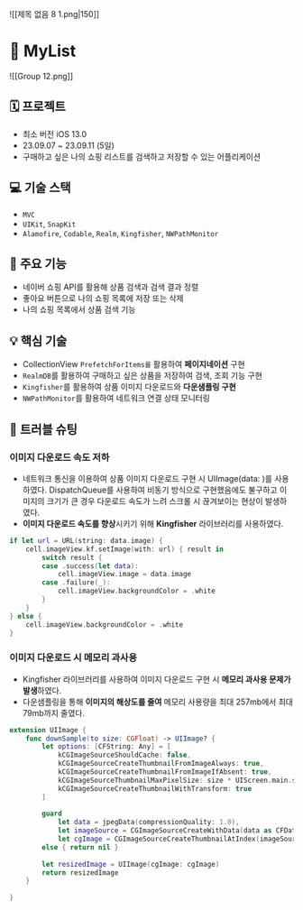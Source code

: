 
![[제목 없음 8 1.png|150]]

# 🛒 MyList

![[Group 12.png]]


## 🗓️ 프로젝트
- 최소 버전 iOS 13.0
- 23.09.07 ~ 23.09.11 (5일)
- 구매하고 싶은 나의 쇼핑 리스트를 검색하고 저장할 수 있는 어플리케이션

## 💻 기술 스택
- `MVC`
- `UIKit`,  `SnapKit`
- `Alamofire`, `Codable`, `Realm`, `Kingfisher`, `NWPathMonitor`

## 📖 주요 기능
- 네이버 쇼핑 API를 활용해 상품 검색과 검색 결과 정렬
- 좋아요 버튼으로 나의 쇼핑 목록에 저장 또는 삭제
- 나의 쇼핑 목록에서 상품 검색 기능

## 💡 핵심 기술
- CollectionView `PrefetchForItems를` 활용하여 **페이지네이션** 구현
-  `RealmDB`를 활용하여 구매하고 싶은 상품을 저장하여 검색, 조회 기능 구현
- `Kingfisher`를 활용하여 상품 이미지 다운로드와 **다운샘플링 구현**
- `NWPathMonitor`를 활용하여 네트워크 연결 상태 모니터링

## 🚨 트러블 슈팅
### 이미지 다운로드 속도 저하

- 네트워크 통신을 이용하여 상품 이미지 다운로드 구현 시 UIImage(data: )를 사용하였다. DispatchQueue를 사용하여 비동기 방식으로 구현했음에도 불구하고 이미지의 크기가 큰 경우 다운로드 속도가 느려 스크롤 시 끊겨보이는 현상이 발생하였다.
-  **이미지 다운로드 속도를 향상**시키기 위해 **Kingfisher** 라이브러리를 사용하였다.
```swift
if let url = URL(string: data.image) {
    cell.imageView.kf.setImage(with: url) { result in
        switch result {
        case .success(let data):
            cell.imageView.image = data.image
        case .failure(_):
            cell.imageView.backgroundColor = .white
        }
    }
} else {
    cell.imageView.backgroundColor = .white
} 
```

### 이미지 다운로드 시 메모리 과사용

- Kingfisher 라이브러리를 사용하여 이미지 다운로드 구현 시 **메모리 과사용 문제가 발생**하였다. 
- 다운샘플링을 통해 **이미지의 해상도를 줄여** 메모리 사용량을 최대 257mb에서 최대 79mb까지 줄였다.
```swift
extension UIImage {
    func downSample(to size: CGFloat) -> UIImage? {
        let options: [CFString: Any] = [
            kCGImageSourceShouldCache: false,
            kCGImageSourceCreateThumbnailFromImageAlways: true,
            kCGImageSourceCreateThumbnailFromImageIfAbsent: true,
            kCGImageSourceThumbnailMaxPixelSize: size * UIScreen.main.scale,
            kCGImageSourceCreateThumbnailWithTransform: true
        ]
        
        guard
            let data = jpegData(compressionQuality: 1.0),
            let imageSource = CGImageSourceCreateWithData(data as CFData, nil),
            let cgImage = CGImageSourceCreateThumbnailAtIndex(imageSource, 0, options as CFDictionary)
        else { return nil }
        
        let resizedImage = UIImage(cgImage: cgImage)
        return resizedImage
    }
    
}
```